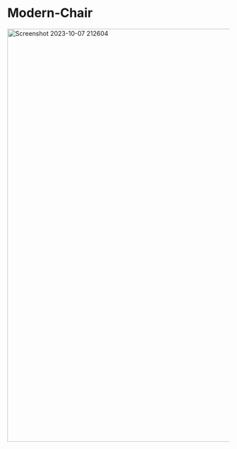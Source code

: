 # Modern-Chair
<img width="936" alt="Screenshot 2023-10-07 212604" src="https://github.com/Shourya-Dubey/Modern-Chair/assets/113089951/c73a9b44-151f-41f1-96b5-0e35b4590e4e">
